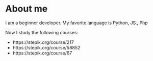 <h1>About me</h1>

<p>I am a beginner developer.
My favorite language is Python, JS., Php</p>
<p>Now I study the following courses:</p>
<ul>
  <li>https://stepik.org/course/217</li>
  <li>https://stepik.org/course/58852</li>
  <li>https://stepik.org/course/67</li> 
</ul>
